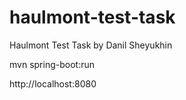 # haulmont-test-task
Haulmont Test Task by Danil Sheyukhin

mvn spring-boot:run

http://localhost:8080
